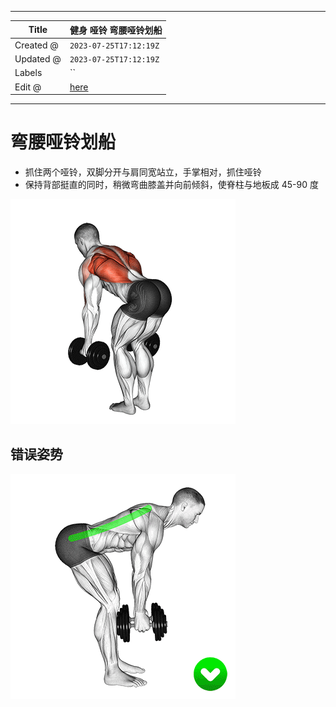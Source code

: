 -----

| Title     | 健身 哑铃 弯腰哑铃划船                                    |
| --------- | ----------------------------------------------- |
| Created @ | `2023-07-25T17:12:19Z`                          |
| Updated @ | `2023-07-25T17:12:19Z`                          |
| Labels    | \`\`                                            |
| Edit @    | [here](https://github.com/junxnone/l/issues/15) |

-----

# 弯腰哑铃划船

  - 抓住两个哑铃，双脚分开与肩同宽站立，手掌相对，抓住哑铃
  - 保持背部挺直的同时，稍微弯曲膝盖并向前倾斜，使脊柱与地板成 45-90 度

![Bent-Over-Dumbbell-Row](media/19afcbafc1eeb4a688b2ae4b22b50c1402741f9b.gif)

## 错误姿势

![how-to-do-bent-over-dumbbell-row-form-correct-technique](media/fc4bc85c103c76a62e9ed2c4f04bfe1fa4a10008.gif)
